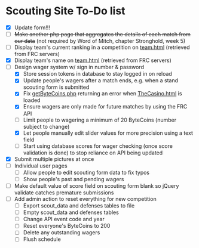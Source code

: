 # Scouting Site To-Do list

- [X] Update form!!!
- [ ] ~~Make another php page that aggregates the details of each match from our data~~ (not required by Word of Mitch, chapter Stronghold, week 5)
- [ ] Display team's current ranking in a competition on [team.html](html/team.html) (retrieved from FRC servers)
- [x] Display team's name on [team.html](html/team.html) (retrieved from FRC servers)
- [ ] Design wager system w/ sign in number & password
  - [x] Store session tokens in database to stay logged in on reload
  - [x] Update people's wagers after a match ends, e.g. when a stand scouting form is submitted
  - [x] Fix [getByteCoins.php](php/getByteCoins.php) returning an error when [TheCasino.html](html/TheCasino.html) is loaded
  - [x] Ensure wagers are only made for future matches by using the FRC API
  - [ ] Limit people to wagering a minimum of 20 ByteCoins (number subject to change)
  - [x] Let people manually edit slider values for more precision using a text field
  - [ ] Start using database scores for wager checking (once score validation is done) to stop reliance on API being updated
- [x] Submit multiple pictures at once
- [ ] Individual user pages
  - [ ] Allow people to edit scouting form data to fix typos
  - [ ] Show people's past and pending wagers 
- [ ] Make default value of score field on scouting form blank so jQuery validate catches premature submissions
- [ ] Add admin action to reset everything for new competition
  - [ ] Export scout_data and defenses tables to file
  - [ ] Empty scout_data and defenses tables
  - [ ] Change API event code and year
  - [ ] Reset everyone's ByteCoins to 200
  - [ ] Delete any outstanding wagers
  - [ ] Flush schedule
